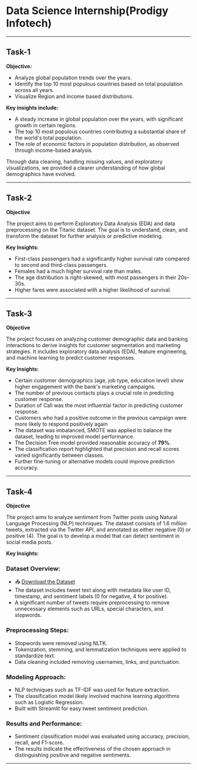 # Data Science Internship(Prodigy Infotech) 


---

## Task-1

**Objective:**
- Analyze global population trends over the years.
- Identify the top 10 most populous countries based on total population across all years.
- Visualize Region and income based distributions.
  

**Key insights include:**

- A steady increase in global population over the years, with significant growth in certain regions.
- The top 10 most populous countries contributing a substantial share of the world's total population.
- The role of economic factors in population distribution, as observed through income-based analysis.


Through data cleaning, handling missing values, and exploratory visualizations, we provided a clearer understanding of how global demographics have evolved.


---
## Task-2 

**Objective**


The project aims to perform Exploratory Data Analysis (EDA) and data preprocessing on the Titanic dataset. The goal is to understand, clean, and transform the dataset for further analysis or predictive modeling.


**Key Insights:**

- First-class passengers had a significantly higher survival rate compared to second and third-class passengers.
- Females had a much higher survival rate than males.
- The age distribution is right-skewed, with most passengers in their 20s–30s.
- Higher fares were associated with a higher likelihood of survival.

---
## Task-3

**Objective**

The project focuses on analyzing customer demographic data and banking interactions to derive insights for customer segmentation and marketing strategies. It includes exploratory data analysis (EDA), feature engineering, and machine learning to predict customer responses.


**Key Insights:**

- Certain customer demographics (age, job type, education level) show higher engagement with the bank's marketing campaigns.
- The number of previous contacts plays a crucial role in predicting customer response.
- Duration of Call was the most influential factor in predicting customer response.
- Customers who had a positive outcome in the previous campaign were more likely to respond positively again
- The dataset was imbalanced, SMOTE was applied to balance the dataset, leading to improved model performance.
- The Decision Tree model provided reasonable accuracy of **79%**.
- The classification report highlighted that precision and recall scores varied significantly between classes.
- Further fine-tuning or alternative models could improve prediction accuracy.


---
## Task-4

**Objective**

The project aims to analyze sentiment from Twitter posts using Natural Language Processing (NLP) techniques. The dataset consists of 1.6 million tweets, extracted via the Twitter API, and annotated as either negative (0) or positive (4). The goal is to develop a model that can detect sentiment in social media posts.


**Key Insights:**

### Dataset Overview:
- 📥 [Download the Dataset](https://drive.google.com/file/d/1VITBZJ9wePKz3hiEdx17JkkN6ohEG7QH/view?usp=drive_link)
- The dataset includes tweet text along with metadata like user ID, timestamp, and sentiment labels (0 for negative, 4 for positive).
- A significant number of tweets require preprocessing to remove unnecessary elements such as URLs, special characters, and stopwords.

### Preprocessing Steps:

- Stopwords were removed using NLTK.
- Tokenization, stemming, and lemmatization techniques were applied to standardize text.
- Data cleaning included removing usernames, links, and punctuation.

### Modeling Approach:

- NLP techniques such as TF-IDF was used for feature extraction.
- The classification model likely involved machine learning algorithms such as Logistic Regression.
- Built with Streamlit for easy tweet sentiment prediction.

### Results and Performance:

- Sentiment classification model was evaluated using accuracy, precision, recall, and F1-score.
- The results indicate the effectiveness of the chosen approach in distinguishing positive and negative sentiments.


---
